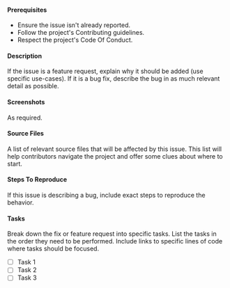 #### Prerequisites
* Ensure the issue isn't already reported.
* Follow the project's Contributing guidelines.
* Respect the project's Code Of Conduct.

#### Description
If the issue is a feature request, explain why it should be added (use specific
use-cases). If it is a bug fix, describe the bug in as much relevant detail as
possible.

#### Screenshots
As required.

#### Source Files
A list of relevant source files that will be affected by this issue. This list
will help contributors navigate the project and offer some clues about where to
start.

#### Steps To Reproduce
If this issue is describing a bug, include exact steps to reproduce the
behavior.

#### Tasks
Break down the fix or feature request into specific tasks. List the tasks in the
order they need to be performed. Include links to specific lines of code where
tasks should be focused.
- [ ] Task 1
- [ ] Task 2
- [ ] Task 3
